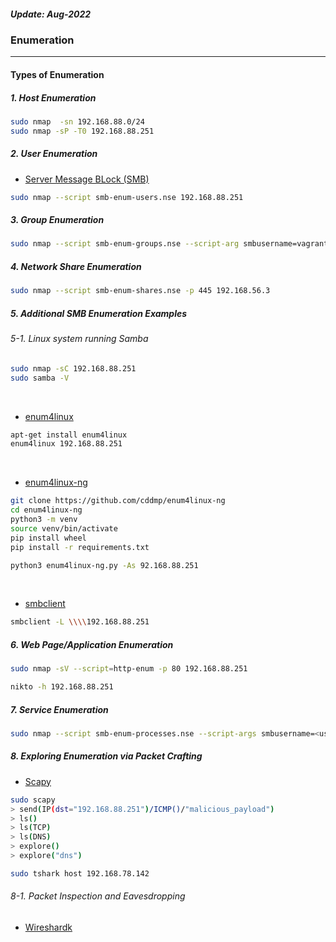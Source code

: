 <h5><em>Update: Aug-2022</em></h5>

<h3>Enumeration</h3>

---

<h4>Types of Enumeration</h4>

<h5>1. Host Enumeration</h5>

```sh
sudo nmap  -sn 192.168.88.0/24
sudo nmap -sP -T0 192.168.88.251

```

<h5>2. User Enumeration</h5>

-   [Server Message BLock (SMB)](<https://docs.microsoft.com/en-us/previous-versions/windows/it-pro/windows-server-2012-r2-and-2012/hh831795(v=ws.11)>)

```sh
sudo nmap --script smb-enum-users.nse 192.168.88.251

```

<h5>3. Group Enumeration</h5>

```sh
sudo nmap --script smb-enum-groups.nse --script-arg smbusername=vagrant, smbpass=vagrant 192.168.56.3

```

<h5>4. Network Share Enumeration</h5>

```sh
sudo nmap --script smb-enum-shares.nse -p 445 192.168.56.3

```

<h5>5. Additional SMB Enumeration Examples</h5>
<h6>5-1. Linux system running Samba</h6>

```sh
sudo nmap -sC 192.168.88.251
sudo samba -V

```

<br/>

-   [enum4linux](https://github.com/CiscoCXSecurity/enum4linux)

```sh
apt-get install enum4linux
enum4linux 192.168.88.251

```

<br/>

-   [enum4linux-ng](https://github.com/cddmp/enum4linux-ng)

```sh
git clone https://github.com/cddmp/enum4linux-ng
cd enum4linux-ng
python3 -m venv
source venv/bin/activate
pip install wheel
pip install -r requirements.txt

python3 enum4linux-ng.py -As 92.168.88.251

```

<br/>

-   [smbclient](https://www.samba.org/samba/docs/current/man-html/smbclient.1.html)

```sh
smbclient -L \\\\192.168.88.251

```

<h5>6. Web Page/Application Enumeration</h5>

```sh
sudo nmap -sV --script=http-enum -p 80 192.168.88.251

nikto -h 192.168.88.251

```

<h5>7. Service Enumeration</h5>

```sh
sudo nmap --script smb-enum-processes.nse --script-args smbusername=<user-name>, smbpass=,password> -p 445 192.168.88.251

```

<h5>8. Exploring Enumeration via Packet Crafting</h5>

-   [Scapy](https://scapy.net/)

```sh
sudo scapy
> send(IP(dst="192.168.88.251")/ICMP()/"malicious_payload")
> ls()
> ls(TCP)
> ls(DNS)
> explore()
> explore("dns")

sudo tshark host 192.168.78.142

```

<h6>8-1. Packet Inspection and Eavesdropping</h6>

-   [Wireshardk](https://www.wireshark.org/)
